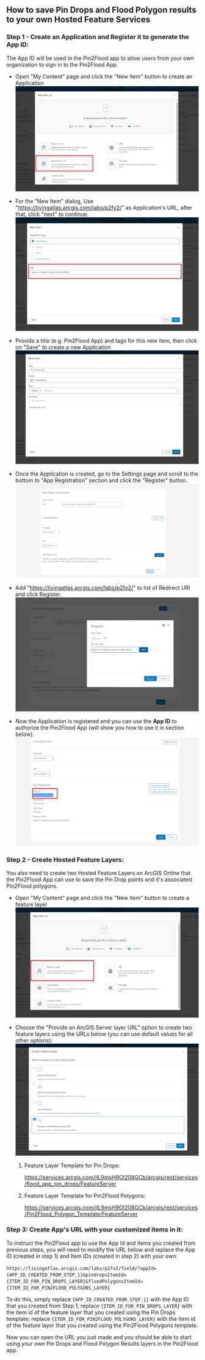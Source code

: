 ## How to save Pin Drops and Flood Polygon results to your own Hosted Feature Services

### Step 1 - Create an Application and Register it to generate the App ID:
The App ID will be used in the Pin2Flood app to allow users from your own organization to sign in to the Pin2Flood App. 

- Open "My Content" page and click the "New Item" button to create an Application
![image](./src/static/screenshots/add-application-from-my-content.png)

- For the "New Item" dialog, Use "https://livingatlas.arcgis.com/labs/p2fv2/" as Application's URL, after that, click "next" to continue.
![image](./src/static/screenshots/add-application-dialog-1.png)

- Provide a title (e.g. Pin2Flood App) and tags for this new item, then click on "Save" to create a new Application 
![image](./src/static/screenshots/add-application-dialog-2.png)

- Once the Application is created, go to the Settings page and scroll to the bottom to "App Registration" section and click the "Register" button.
![image](./src/static/screenshots/app-registration.png)

- Add "https://livingatlas.arcgis.com/labs/p2fv2/" to list of Redirect URI and click Register.
![image](./src/static/screenshots/register-dialog.png)

- Now the Application is registered and you can use the **App ID** to authorize the Pin2Flood App (will show you how to use it in section below).
![image](./src/static/screenshots/App-Id.png)

### Step 2 - Create Hosted Feature Layers: 

You also need to create two Hosted Feature Layers on ArcGIS Online that the Pin2Flood App can use to save the Pin Drop points and it's associated Pin2Flood polygons.

- Open "My Content" page and click the "New Item" button to create a feature layer
![image](./src/static/screenshots/create-feature-layer-1.png)

- Choose the "Provide an ArcGIS Server layer URL" option to create two feature layers using the URLs below (you can use default values for all other options):
![image](./src/static/screenshots/create-feature-layer-2.png)

    1. Feature Layer Template for Pin Drops:

        https://services.arcgis.com/jIL9msH9OI208GCb/arcgis/rest/services/flood_app_pin_drops/FeatureServer

    2. Feature Layer Template for Pin2Flood Polygons: 
        
        https://services.arcgis.com/jIL9msH9OI208GCb/arcgis/rest/services/Pin2Flood_Polygon_Template/FeatureServer


### Step 3: Create App's URL with your customized items in it:
To instruct the Pin2Flood app to use the App Id and items you created from previous steps, you will need to modify the URL below and replace the App ID (created in step 1) and Item IDs (created in step 2) with your own: 

`https://livingatlas.arcgis.com/labs/p2fv2/field/?appId={APP_ID_CREATED_FROM_STEP_1}&pindropsItemId={ITEM_ID_FOR_PIN_DROPS_LAYER}&floodPolygonsItemId={ITEM_ID_FOR_PIN2FLOOD_POLYGONS_LAYER}`

To do this, simply replace `{APP_ID_CREATED_FROM_STEP_1}` with the App ID that you created from Step 1; replace `{ITEM_ID_FOR_PIN_DROPS_LAYER}` with the item id of the feature layer that you created using the Pin Drops template; replace `{ITEM_ID_FOR_PIN2FLOOD_POLYGONS_LAYER}` with the item id of the feature layer that you created using the Pin2Flood Polygons template.

Now you can open the URL you just made and you should be able to start using your own Pin Drops and Flood Polygon Results layers in the Pin2Flood app.